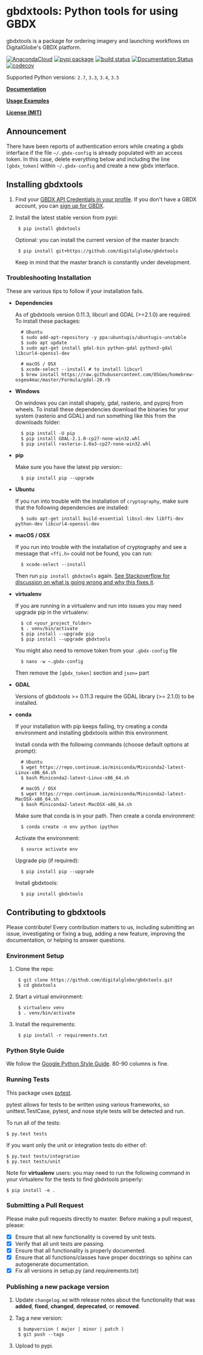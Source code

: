 # gbdxtools: Python tools for using GBDX

gbdxtools is a package for ordering imagery and launching workflows on DigitalGlobe's GBDX platform.

[![AnacondaCloud](https://anaconda.org/digitalglobe/gbdxtools/badges/version.svg)](https://anaconda.org/digitalglobe/gbdxtools)
[![pypi package](https://badge.fury.io/py/gbdxtools.svg)](https://badge.fury.io/py/gbdxtools)
[![build status](https://travis-ci.org/DigitalGlobe/gbdxtools.svg?branch=master)](https://travis-ci.org/DigitalGlobe/gbdxtools)
[![Documentation Status](https://readthedocs.org/projects/gbdxtools/badge/?version=latest)](http://gbdxtools.readthedocs.org/en/latest/?badge=latest)
[![codecov](https://codecov.io/gh/DigitalGlobe/gbdxtools/branch/master/graph/badge.svg)](https://codecov.io/gh/DigitalGlobe/gbdxtools)

Supported Python versions: `2.7`, `3.3`, `3.4`, `3.5`

**[Documentation](http://gbdxtools.readthedocs.org/en/latest/)**

**[Usage Examples](https://github.com/DigitalGlobe/gbdxtools/tree/master/examples)**

**[License (MIT)](https://github.com/DigitalGlobe/gbdxtools/blob/master/license.md)**


## Announcement

There have been reports of authentication errors while creating a gbdx interface if the file `~/.gbdx-config` is already populated with an access token. In this case, delete everything below and including the line `[gbdx_token]` within `~/.gbdx-config` and create a new gbdx interface. 


## Installing gbdxtools

1. Find your [GBDX API Credentials in your profile](https://gbdx.geobigdata.io/profile). If you don't have a GBDX account, you can [sign up for GBDX](https://gbdx.geobigdata.io).

1. Install the latest stable version from pypi:

        $ pip install gbdxtools

    Optional: you can install the current version of the master branch:

        $ pip install git+https://github.com/digitalglobe/gbdxtools

    Keep in mind that the master branch is constantly under development. 


### Troubleshooting Installation

These are various tips to follow if your installation fails.

* **Dependencies**

    As of gbdxtools version 0.11.3, libcurl and GDAL (>=2.1.0) are required. To install these packages:

        # Ubuntu
        $ sudo add-apt-repository -y ppa:ubuntugis/ubuntugis-unstable
        $ sudo apt update 
        $ sudo apt-get install gdal-bin python-gdal python3-gdal libcurl4-openssl-dev

        # macOS / OSX
        $ xcode-select --install # to install libcurl
        $ brew install https://raw.githubusercontent.com/OSGeo/homebrew-osgeo4mac/master/Formula/gdal-20.rb

* **Windows**

    On windows you can install shapely, gdal, rasterio, and pyproj from wheels. To install these dependencies download the binaries for your system (rasterio and GDAL) and run something like this from the downloads folder:

        $ pip install -U pip
        $ pip install GDAL-2.1.0-cp27-none-win32.whl
        $ pip install rasterio-1.0a3-cp27-none-win32.whl

* **pip**

    Make sure you have the latest pip version::

        $ pip install pip --upgrade

* **Ubuntu**

    If you run into trouble with the installation of `cryptography`, make sure that the following dependencies are installed:

        $ sudo apt-get install build-essential libssl-dev libffi-dev python-dev libcurl4-openssl-dev

* **macOS / OSX**

    If you run into trouble with the installation of cryptography and see a message that `<ffi.h>` could not be found, you can run:

        $ xcode-select --install

    Then run `pip install gbdxtools` again. [See Stackoverflow for discussion on what is going wrong and why this fixes it](http://stackoverflow.com/questions/27328049/missing-usr-include-after-yosemite-and-xcode-install).

* **virtualenv**

    If you are running in a virtualenv and run into issues you may need upgrade pip in the virtualenv:

        $ cd <your_project_folder>
        $ . venv/bin/activate
        $ pip install --upgrade pip
        $ pip install --upgrade gbdxtools
        
    You might also need to remove token from your `.gbdx-config` file
        
        $ nano -w ~.gbdx-config
        
    Then remove the `[gbdx_token]` section and `json=` part
    

* **GDAL**

    Versions of gbdxtools >= 0.11.3 require the GDAL library (>= 2.1.0) to be installed. 

* **conda**

    If your installation with pip keeps failing, try creating a conda environment and installing gbdxtools within this environment. 

    Install conda with the following commands (choose default options at prompt):

        # Ubuntu
        $ wget https://repo.continuum.io/miniconda/Miniconda2-latest-Linux-x86_64.sh
        $ bash Miniconda2-latest-Linux-x86_64.sh
        
        # macOS / OSX
        $ wget https://repo.continuum.io/miniconda/Miniconda2-latest-MacOSX-x86_64.sh
        $ bash Miniconda2-latest-MacOSX-x86_64.sh

    Make sure that conda is in your path. Then create a conda environment:

        $ conda create -n env python ipython   
   
    Activate the environment:

        $ source activate env

    Upgrade pip (if required):

        $ pip install pip --upgrade

    Install gbdxtools:

        $ pip install gbdxtools


## Contributing to gbdxtools

Please contribute! Every contribution matters to us, including submitting an issue, investigating or fixing a bug, adding a new feature, improving the documentation, or helping to answer questions.

### Environment Setup

1. Clone the repo:

        $ git clone https://github.com/digitalglobe/gbdxtools.git
        $ cd gbdxtools

1. Start a virtual environment:
   
        $ virtualenv venv
        $ . venv/bin/activate
 
1. Install the requirements:

        $ pip install -r requirements.txt

### Python Style Guide

We follow the [Google Python Style Guide](https://google.github.io/styleguide/pyguide.html).
80-90 columns is fine.

### Running Tests

This package uses [pytest](http://pytest.org/latest/contents.html).

pytest allows for tests to be written using various frameworks, so unittest.TestCase, pytest, and nose style tests will be detected and run.

To run all of the tests:

    $ py.test tests

If you want only the unit or integration tests do either of:

    $ py.test tests/integration
    $ py.test tests/unit

Note for **virtualenv** users: you may need to run the following command in your virtualenv for the tests to find gbdxtools properly:

    $ pip install -e .
    
### Submitting a Pull Request

Please make pull requests directly to master. Before making a pull request, please:

* [x] Ensure that all new functionality is covered by unit tests.
* [x] Verify that all unit tests are passing.
* [x] Ensure that all functionality is properly documented.
* [x] Ensure that all functions/classes have proper docstrings so sphinx can autogenerate documentation.
* [x] Fix all versions in setup.py (and requirements.txt)

### Publishing a new package version

1. Update `changelog.md` with release notes about the functionality that was **added**, **fixed**, **changed**, **deprecated**, or **removed**.

1. Tag a new version:

        $ bumpversion ( major | minor | patch )
        $ git push --tags

1. Upload to pypi.
